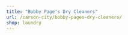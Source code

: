 ```yaml
---
title: "Bobby Page's Dry Cleaners"
url: /carson-city/bobby-pages-dry-cleaners/
shop: laundry
---
```

